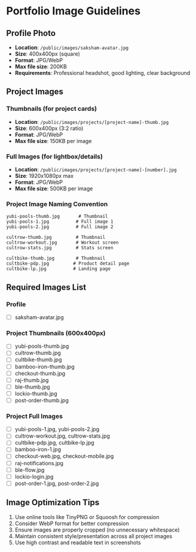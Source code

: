 # Portfolio Image Guidelines

## Profile Photo
- **Location**: `/public/images/saksham-avatar.jpg`
- **Size**: 400x400px (square)
- **Format**: JPG/WebP
- **Max file size**: 200KB
- **Requirements**: Professional headshot, good lighting, clear background

## Project Images

### Thumbnails (for project cards)
- **Location**: `/public/images/projects/[project-name]-thumb.jpg`
- **Size**: 600x400px (3:2 ratio)
- **Format**: JPG/WebP
- **Max file size**: 150KB per image

### Full Images (for lightbox/details)
- **Location**: `/public/images/projects/[project-name]-[number].jpg`
- **Size**: 1920x1080px max
- **Format**: JPG/WebP
- **Max file size**: 500KB per image

### Project Image Naming Convention
```
yubi-pools-thumb.jpg       # Thumbnail
yubi-pools-1.jpg          # Full image 1
yubi-pools-2.jpg          # Full image 2

cultrow-thumb.jpg         # Thumbnail
cultrow-workout.jpg       # Workout screen
cultrow-stats.jpg         # Stats screen

cultbike-thumb.jpg        # Thumbnail
cultbike-pdp.jpg         # Product detail page
cultbike-lp.jpg          # Landing page
```

## Required Images List

### Profile
- [ ] saksham-avatar.jpg

### Project Thumbnails (600x400px)
- [ ] yubi-pools-thumb.jpg
- [ ] cultrow-thumb.jpg
- [ ] cultbike-thumb.jpg
- [ ] bamboo-iron-thumb.jpg
- [ ] checkout-thumb.jpg
- [ ] raj-thumb.jpg
- [ ] ble-thumb.jpg
- [ ] lockio-thumb.jpg
- [ ] post-order-thumb.jpg

### Project Full Images
- [ ] yubi-pools-1.jpg, yubi-pools-2.jpg
- [ ] cultrow-workout.jpg, cultrow-stats.jpg
- [ ] cultbike-pdp.jpg, cultbike-lp.jpg
- [ ] bamboo-iron-1.jpg
- [ ] checkout-web.jpg, checkout-mobile.jpg
- [ ] raj-notifications.jpg
- [ ] ble-flow.jpg
- [ ] lockio-login.jpg
- [ ] post-order-1.jpg, post-order-2.jpg

## Image Optimization Tips
1. Use online tools like TinyPNG or Squoosh for compression
2. Consider WebP format for better compression
3. Ensure images are properly cropped (no unnecessary whitespace)
4. Maintain consistent style/presentation across all project images
5. Use high contrast and readable text in screenshots